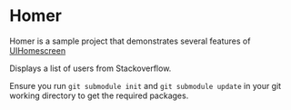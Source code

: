 Homer
=====

Homer is a sample project that demonstrates several features of [UIHomescreen](https://github.com/syasrebi/UIHomescreen)

Displays a list of users from Stackoverflow.

Ensure you run `git submodule init` and `git submodule update` in your git working directory to get the required packages.